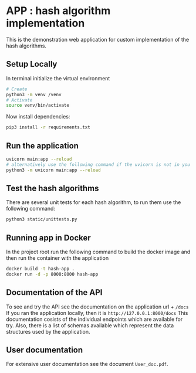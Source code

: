 # APP : hash algorithm implementation

This is the demonstration web application for custom implementation of the hash algorithms.

## Setup Locally
In terminal initialize the virtual environment
```bash
# Create
python3 -m venv /venv
# Activate
source venv/bin/activate
```

Now install dependencies:
```bash
pip3 install -r requirements.txt
```

## Run the application
```bash
uvicorn main:app --reload
# alternatively use the following command if the uvicorn is not in you path
python3 -m uvicorn main:app --reload
```

## Test the hash algorithms
There are several unit tests for each hash algorithm, to run them use the following command:
```bash
python3 static/unittests.py
```

## Running app in Docker
In the project root run the following command to build the docker image and then run the container with the application
```bash
docker build -t hash-app .
docker run -d -p 8000:8000 hash-app
```

## Documentation of the API
To see and try the API see the documentation on the application url + `/docs`
If you ran the application locally, then it is `http://127.0.0.1:8000/docs`
This documentation cosists of the individual endpoints which are available for try. Also, there is a list of schemas available which represent the data structures used by the application.

## User documentation
For extensive user documentation see the document `User_doc.pdf`.
